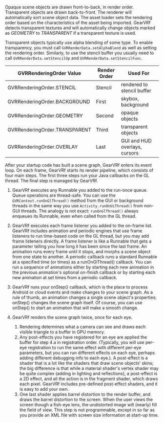 Opaque scene objects are drawn front-to-back, in render order. Transparent objects are drawn back-to-front. The renderer will automatically sort scene object data. The asset loader sets the rendering order based on the characteristics of the asset being imported. GearVRf detects transparent textures and will automatically change objects marked as *GEOMETRY* to *TRANSPARENT* if a transparent texture is used.

Transparent objects typically use alpha blending of some type. To enable transparency, you must call `GVRRenderData.setAlphaBlend` as well as setting the rendering order. Similarly, to use the stencil buffer you usually need to call `GVRRenderData.setStencilOp` and `GVRRenderData.setStencilFunc`.

|GVRRenderingOrder Value|Render Order|Used For|
|-|-|-|
|GVRRenderingOrder.STENCIL | Stencil | rendered to stencil buffer |
|GVRRenderingOrder.BACKGROUND |	First| skybox, background |
|GVRRenderingOrder.GEOMETRY | Second| opaque objects |
|GVRRenderingOrder.TRANSPARENT | Third| transparent objects |
|GVRRenderingOrder.OVERLAY | Last| GUI and HUD overlays, cursors |

After your startup code has built a scene graph, GearVRf enters its event loop. On each frame, GearVRf starts its render pipeline, which consists of four main steps. The first three steps run your Java callbacks on the GL thread. The final step is managed by GearVRf.

1. GearVRf executes any Runnable you added to the run-once queue.
Queue operations are thread-safe. You can use the `GVRContext.runOnGlThread()` method from the GUI or background threads in the same way you use `Activity.runOnUiThread()` from non-GUI threads. The analogy is not exact: `runOnGlThread()` always enqueues its Runnable, even when called from the GL thread.

2. GearVRf executes each frame listener you added to the on-frame list.
GearVRf includes animation and periodic engines that use frame listeners to run time-based code on the GL thread, but you may add frame listeners directly. A frame listener is like a Runnable that gets a parameter telling you how long it has been since the last frame. An animation runs every frame until it stops, and morphs a scene object from one state to another. A periodic callback runs a standard Runnable at a specified time (or times) as a runOnGlThread() callback. You can run a sequence of animations either by starting each new animation in the previous animation's optional on-finish callback or by starting each new animation at set times from a periodic callback.

3. GearVRf runs your onStep() callback, which is the place to process Android or cloud events and make changes to your scene graph. As a rule of thumb, an animation changes a single scene object's properties; onStep() changes the scene graph itself. Of course, you can use onStep() to start an animation that will make a smooth change.

4. GearVRf renders the scene graph twice, once for each eye.
    1. Rendering determines what a camera can see and draws each visible triangle to a buffer in GPU memory.
    2. Any post-effects you have registered for an eye are applied the buffer for step 4.a in registration order. (Typically, you will use per-eye registration to run the same effect with different per-eye parameters, but you can run different effects on each eye, perhaps adding different debugging info to each eye.).
    A post-effect is a shader that is a lot like the shaders that draw scene objects' skins; the big difference is that while a material shader's vertex shader may be quite complex (adding in lighting and reflections), a post-effect is a 2D effect, and all the action is in the fragment shader, which draws each pixel. GearVRf includes pre-defined post-effect shaders, and it is easy to add your own.
    3. One last shader applies barrel distortion to the render buffer, and draws the barrel distortion to the screen. When the user views the screen though a fish-eye lens, the undistorted image will (nearly) fill the field of view. This step is not programmable, except in so far as you provide an XML file with screen size information at start-up time.
